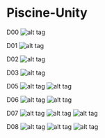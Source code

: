 # Piscine-Unity

D00
![alt tag](https://cloud.githubusercontent.com/assets/7196430/26154423/bfc08940-3b0f-11e7-812b-1a0164b7e69c.png)

D01
![alt tag](https://cloud.githubusercontent.com/assets/7196430/26154536/2779185e-3b10-11e7-8d4a-ff40cbe3efcb.png)

D02
![alt tag](https://cloud.githubusercontent.com/assets/7196430/26154823/45d7d8b6-3b11-11e7-93dc-696794b037bb.png)

D03
![alt tag](https://cloud.githubusercontent.com/assets/7196430/26154652/afb1ceaa-3b10-11e7-9dba-80df226af117.png)

D05
![alt tag](https://cloud.githubusercontent.com/assets/7196430/26155002/06a59132-3b12-11e7-889d-4fd1cee148cb.png)
![alt tag](https://cloud.githubusercontent.com/assets/7196430/26155006/080bc83e-3b12-11e7-9cd4-d6922977c21b.png)

D06
![alt tag](https://cloud.githubusercontent.com/assets/7196430/26155537/ceaaff7c-3b13-11e7-9e63-ccaf61cc2d4d.png)
![alt tag](https://cloud.githubusercontent.com/assets/7196430/26155538/cfbdf90a-3b13-11e7-93c7-34cacb00b924.png)

D07
![alt tag](https://cloud.githubusercontent.com/assets/7196430/26156009/39d65750-3b15-11e7-88f5-cd56bceeecfa.png)
![alt tag](https://cloud.githubusercontent.com/assets/7196430/26156013/3b0c98a0-3b15-11e7-8742-bb968936505c.png)
![alt tag](https://cloud.githubusercontent.com/assets/7196430/26156014/3c5bc9c4-3b15-11e7-83b9-13e6465f9ecf.png)

D08
![alt tag](https://cloud.githubusercontent.com/assets/7196430/26156236/f4ad3922-3b15-11e7-976f-5e26b5a9a9de.png)
![alt tag](https://cloud.githubusercontent.com/assets/7196430/26156238/f5f32fb2-3b15-11e7-8cea-35b2ef4de87c.png)
![alt tag](https://cloud.githubusercontent.com/assets/7196430/26156241/f7a6ec5e-3b15-11e7-908d-993fb88dbf51.png)

